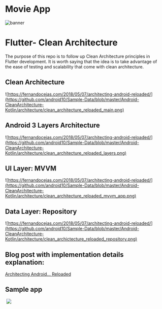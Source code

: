 # Movie App

![banner](https://miro.medium.com/max/720/1*0u-ekVHFu7Om7Z-VTwFHvg.png)

# Flutter- Clean Architecture 
The purpose of this repo is to follow up Clean Architecture principles in Flutter development. It is worth saying that the idea is to take advantage of the ease of testing and scalability that come with clean architecture.

## Clean Architecture
![https://fernandocejas.com/2018/05/07/architecting-android-reloaded/](https://github.com/android10/Sample-Data/blob/master/Android-CleanArchitecture-Kotlin/architecture/clean_architecture_reloaded_main.png)


## Android 3 Layers Architecture
![https://fernandocejas.com/2018/05/07/architecting-android-reloaded/](https://github.com/android10/Sample-Data/blob/master/Android-CleanArchitecture-Kotlin/architecture/clean_architecture_reloaded_layers.png)


## UI Layer: MVVM
![https://fernandocejas.com/2018/05/07/architecting-android-reloaded/](https://github.com/android10/Sample-Data/blob/master/Android-CleanArchitecture-Kotlin/architecture/clean_architecture_reloaded_mvvm_app.png)


## Data Layer: Repository
![https://fernandocejas.com/2018/05/07/architecting-android-reloaded/](https://github.com/android10/Sample-Data/blob/master/Android-CleanArchitecture-Kotlin/architecture/clean_archictecture_reloaded_repository.png)


## Blog post with implementation details explanation:
[Architecting Android… Reloaded](https://fernandocejas.com/2018/05/07/architecting-android-reloaded/)

## Sample app
![]()
![](https://user-images.githubusercontent.com/1360604/31345866-679a221a-ad17-11e7-8097-7800edb677fa.gif)


